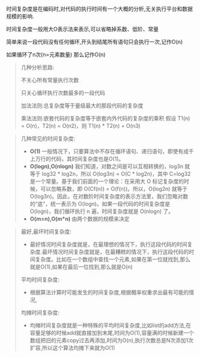 时间复杂度是在编码时,对代码的执行时间有一个大概的分析,无关执行平台和数据规模的影响.

时间复杂度一般用大O表示法来表示,可以省略掉系数、低阶、常量

简单来说一段代码没有任何循环,开头到结尾所有语句只会执行一次,记作O(n)

如果循环了n次(n=元素数量) 那么记作O(n)

>  几种分析思路:
>
> 不关心所有常量执行次数
>
> 只关心循环执行次数最多的一段代码
>
> 加法法则:总复杂度等于量级最大的那段代码的复杂度
>
> 乘法法则:嵌套代码的复杂度等于嵌套内外代码的复杂度的乘积 假设 T1(n) = O(n)，T2(n) = O(n2)，则 T1(n) * T2(n) = O(n3)

> 几种常见的时间复杂度:
>
> * **O(1)** 一般情况下，只要算法中不存在循环语句、递归语句，即使有成千上万行的代码，其时间复杂度也是Ο(1)。
> * **O(logn),O(nlogn)** 我们知道，对数之间是可以互相转换的，log3n 就等于 log32 * log2n，所以 O(log3n) = O(C * log2n)，其中 C=log32 是一个常量。基于我们前面的一个理论：在采用大 O 标记复杂度的时候，可以忽略系数，即 O(Cf(n)) = O(f(n))。所以，O(log2n) 就等于 O(log3n)。因此，在对数阶时间复杂度的表示方法里，我们忽略对数的“底”，统一表示为 O(logn)。如果一段代码的时间复杂度是 O(logn)，我们循环执行 n 遍，时间复杂度就是 O(nlogn) 了。
> * **O(m=n),O(m*n)** 由两个数据的规模来决定



> 最好,最坏时间复杂度:
>
> * 最好情况时间复杂度就是，在最理想的情况下，执行这段代码的时间复杂度.最坏情况时间复杂度就是，在最糟糕的情况下，执行这段代码的时间复杂度。比如在一个数组中查找一个元素,如果在第一位就找到,那么就是O(1),如果在最后一位找到,那么就是O(n)
>
> 平均时间复杂度:
>
> * 根据算法计算时可能发生的时间复杂度,根据概率权重求出最有可能的情况,
>
> 均摊时间复杂度:
>
> * 均摊时间复杂度就是一种特殊的平均时间复杂度,比如list的add方法,在容量足够的时候add就直接加到末尾,时间为O(1),容量满的时候新建一个数组把旧的元素copy过去再添加,时间为O(n),执行次数总是N次添加1次扩容,所以这个算法均摊下来就为O(1)



